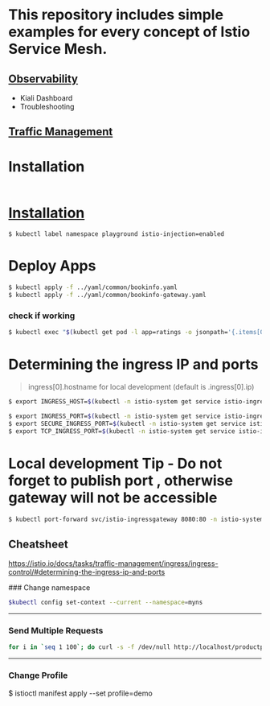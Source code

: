 # This repository includes simple examples for every concept of Istio Service Mesh. 

## [Observability](https://github.com/Huseyinnurbaki/istio/tree/master/Observability)

*  Kiali Dashboard
*  Troubleshooting

## [Traffic Management](https://github.com/Huseyinnurbaki/istio/tree/master/TrafficManagement)




# Installation

```sh
```
# [Installation](https://istio.io/latest/docs/setup/getting-started)



```console
$ kubectl label namespace playground istio-injection=enabled
```


# Deploy Apps

```bash
$ kubectl apply -f ../yaml/common/bookinfo.yaml
$ kubectl apply -f ../yaml/common/bookinfo-gateway.yaml
```

### check if working

```bash
$ kubectl exec "$(kubectl get pod -l app=ratings -o jsonpath='{.items[0].metadata.name}')" -c ratings -- curl -s productpage:9080/productpage | grep -o "<title>.*</title>"
```




# Determining the ingress IP and ports

> ingress[0].hostname for local development (default is .ingress[0].ip)

```bash
$ export INGRESS_HOST=$(kubectl -n istio-system get service istio-ingressgateway -o  jsonpath='{.status.loadBalancer.ingress[0].hostname}')

$ export INGRESS_PORT=$(kubectl -n istio-system get service istio-ingressgateway -o jsonpath='{.spec.ports[?(@.name=="http2")].port}')
$ export SECURE_INGRESS_PORT=$(kubectl -n istio-system get service istio-ingressgateway -o jsonpath='{.spec.ports[?(@.name=="https")].port}')
$ export TCP_INGRESS_PORT=$(kubectl -n istio-system get service istio-ingressgateway -o jsonpath='{.spec.ports[?(@.name=="tcp")].port}')

```

# Local development Tip - Do not forget to publish port , otherwise gateway will not be accessible


```sh
$ kubectl port-forward svc/istio-ingressgateway 8080:80 -n istio-system
```



## Cheatsheet

https://istio.io/docs/tasks/traffic-management/ingress/ingress-control/#determining-the-ingress-ip-and-ports


### Change namespace

```sh
$kubectl config set-context --current --namespace=myns
```

---


### Send Multiple Requests

```sh
for i in `seq 1 100`; do curl -s -f /dev/null http://localhost/productpage; done
```

-----


### Change Profile 

$ istioctl manifest apply --set profile=demo
